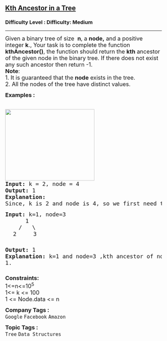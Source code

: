 <h2><a href="https://www.geeksforgeeks.org/problems/kth-ancestor-in-a-tree/1?page=9&category=Tree,Binary%20Search%20Tree,DFS,BFS&sortBy=difficulty">Kth Ancestor in a Tree</a></h2><h3>Difficulty Level : Difficulty: Medium</h3><hr><div class="problems_problem_content__Xm_eO"><p><span style="font-size: 18px;">Given a binary tree of size&nbsp; <strong>n</strong>,&nbsp;a <strong>node,</strong> and a positive integer <strong>k</strong>., Your task is to complete the function <strong>kthAncestor()</strong>, the function should return the <strong>kth</strong> ancestor of the given node in the binary tree. If there does not exist any such ancestor then return&nbsp;-1.<br><strong>Note</strong>: <br>1. It is guaranteed that the <strong>node</strong> exists in the tree.<br>2. All the nodes of the tree have distinct values.</span></p>
<p><span style="font-size: 18px;"><strong>Examples :</strong></span></p>
<pre><span style="font-size: 18px;">
<img style="height: 230px; width: 287px;" src="https://contribute.geeksforgeeks.org/wp-content/uploads/reverse.jpg" alt="">
<strong>Input: </strong>k = 2, node = 4
<strong>Output:</strong> 1
<strong>Explanation:</strong>
Since, k is 2 and node is 4, so we first need to locate the node and look k times its ancestors. Here in this Case node 4 has 1 as his 2nd Ancestor aka the root of the tree.</span></pre>
<pre><span style="font-size: 18px;"><strong>Input: </strong>k=1, n</span><span style="font-size: 18px;">ode=3
      1
    /   \</span>
   <span style="font-size: 18px;">2     3</span>

<span style="font-size: 18px;"><strong>Output: </strong>1
<strong>Explanation: </strong>k=1 and node=3 ,kth ancestor of node 3 is 1.</span></pre>
<p><span style="font-size: 18px;"><strong>Constraints:</strong><br>1&lt;=n&lt;=10<sup>5</sup><sup><br></sup></span><span style="font-size: 18px;">1&lt;= k &lt;= 100<br>1 &lt;= Node.data &lt;= n</span></p></div><p><span style=font-size:18px><strong>Company Tags : </strong><br><code>Google</code>&nbsp;<code>Facebook</code>&nbsp;<code>Amazon</code>&nbsp;<br><p><span style=font-size:18px><strong>Topic Tags : </strong><br><code>Tree</code>&nbsp;<code>Data Structures</code>&nbsp;